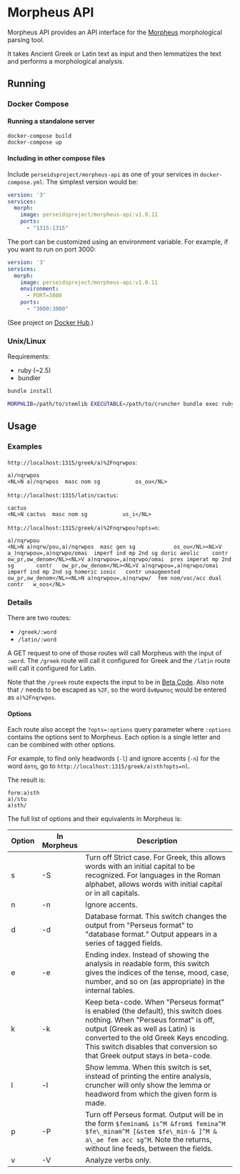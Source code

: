 # Morpheus API

Morpheus API provides an API interface for the
[Morpheus](https://github.com/perseids-tools/morpheus)
morphological parsing tool.

It takes Ancient Greek or Latin text as input and then lemmatizes the text
and performs a morphological analysis.

## Running

### Docker Compose

#### Running a standalone server

```
docker-compose build
docker-compose up
```

#### Including in other compose files

Include `perseidsproject/morpheus-api` as one of your services in `docker-compose.yml`.
The simplest version would be:

```yaml
version: '3'
services:
  morph:
    image: perseidsproject/morpheus-api:v1.0.11
    ports:
      - "1315:1315"
```

The port can be customized using an environment variable.
For example, if you want to run on port 3000:

```yaml
version: '3'
services:
  morph:
    image: perseidsproject/morpheus-api:v1.0.11
    environment:
      - PORT=3000
    ports:
      - "3000:3000"
```

(See project on [Docker Hub](https://hub.docker.com/r/perseidsproject/morpheus-api/).)

### Unix/Linux

Requirements:

- ruby (~2.5)
- bundler

```bash
bundle install

MORPHLIB=/path/to/stemlib EXECUTABLE=/path/to/cruncher bundle exec ruby app.rb
```

## Usage

### Examples

`http://localhost:1315/greek/a)%2Fnqrwpos`:

```
a)/nqrwpos
<NL>N a)/nqrwpos  masc nom sg			os_ou</NL>
```

`http://localhost:1315/latin/cactus`:

```
cactus
<NL>N cactus  masc nom sg			us_i</NL>
```

`http://localhost:1315/greek/a)%2Fnqrwpou?opts=n`:

```
a)/nqrwpou
<NL>N a)nqrw/pou,a)/nqrwpos  masc gen sg			os_ou</NL><NL>V a_)nqrwpou=,a)nqrwpo/omai  imperf ind mp 2nd sg	doric aeolic	contr	ow_pr,ow_denom</NL><NL>V a)nqrwpou=,a)nqrwpo/omai  pres imperat mp 2nd sg		contr	ow_pr,ow_denom</NL><NL>V a)nqrwpou=,a)nqrwpo/omai  imperf ind mp 2nd sg	homeric ionic	contr unaugmented	ow_pr,ow_denom</NL><NL>N a)nqrwpou=,a)nqrwpw/  fem nom/voc/acc dual		contr	w_oos</NL>
```

### Details

There are two routes:

- `/greek/:word`
- `/latin/:word`

A GET request to one of those routes will call Morpheus with the input of `:word`.
The `/greek` route will call it configured for Greek and the `/latin` route will
call it configured for Latin.

Note that the `/greek` route expects the input to be in
[Beta Code](https://en.wikipedia.org/wiki/Beta_Code). Also note that `/` needs
to be escaped as `%2F`, so the word `ἄνθρωπος` would be entered as `a)%2Fnqrwpos`.

#### Options

Each route also accept the `?opts=:options` query parameter where `:options` contains the options
sent to Morpheus. Each option is a single letter and can be combined with other options.

For example, to find only headwords (`-l`) and ignore accents (`-n`) for the word `ἀστη`, go to
`http://localhost:1315/greek/a)sth?opts=nl`.

The result is:

```
form:a)sth
a)/stu
a)sth/
```

The full list of options and their equivalents in Morpheus is:

| Option | In Morpheus | Description |
| - | - | - |
| s | -S | Turn off Strict case. For Greek, this allows words with an initial capital to be recognized. For languages in the Roman alphabet, allows words with initial capital or in all capitals. |
| n | -n | Ignore accents.|
| d | -d | Database format. This switch changes the output from "Perseus format" to "database format." Output appears in a series of tagged fields. |
| e | -e | Ending index. Instead of showing the analysis in readable form, this switch gives the indices of the tense, mood, case, number, and so on (as appropriate) in the internal tables. |
| k | -k | Keep beta-code. When "Perseus format" is enabled (the default), this switch does nothing. When "Perseus format" is off, output (Greek as well as Latin) is converted to the old Greek Keys encoding. This switch disables that conversion so that Greek output stays in beta-code. |
| l | -l | Show lemma. When this switch is set, instead of printing the entire analysis, cruncher will only show the lemma or headword from which the given form is made. |
| p | -P | Turn off Perseus format. Output will be in the form `$feminam& is^M &from$ femina^M $fe\_minam^M [&stem $fe\_min-& ]^M & a\_ae fem acc sg^M`. Note the returns, without line feeds, between the fields. |
| v | -V | Analyze verbs only. |
